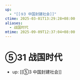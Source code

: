 ```yaml
---
up:
  - "[[⑤3 中国封建社会]]"
ctime: 2025-03-01T13:29:28+08:00
aliases:
  - 战国时代
mtime: 2025-09-09T12:37:04+08:00
---
```


# ⑤31 战国时代

- up: [[⑤3 中国封建社会]]
